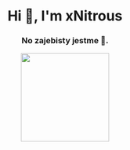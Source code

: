 <h1 align="center">Hi 👋, I'm xNitrous</h1>
<h3 align="center">No zajebisty jestme 🎲.</h3>

<p align="center">
    <img height="180em" src="https://github-readme-stats.vercel.app/api?username=xNitrous&show_icons=true&theme=onedark&include_all_commits=true&count_private=true"/>
</p>
